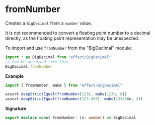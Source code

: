 # fromNumber

Creates a `BigDecimal` from a `number` value.

It is not recommended to convert a floating point number to a decimal directly,
as the floating point representation may be unexpected.

To import and use `fromNumber` from the "BigDecimal" module:

```ts
import * as BigDecimal from "effect/BigDecimal"
// Can be accessed like this
BigDecimal.fromNumber
```

**Example**

```ts
import { fromNumber, make } from "effect/BigDecimal"

assert.deepStrictEqual(fromNumber(123), make(123n, 0))
assert.deepStrictEqual(fromNumber(123.456), make(123456n, 3))
```

**Signature**

```ts
export declare const fromNumber: (n: number) => BigDecimal
```

